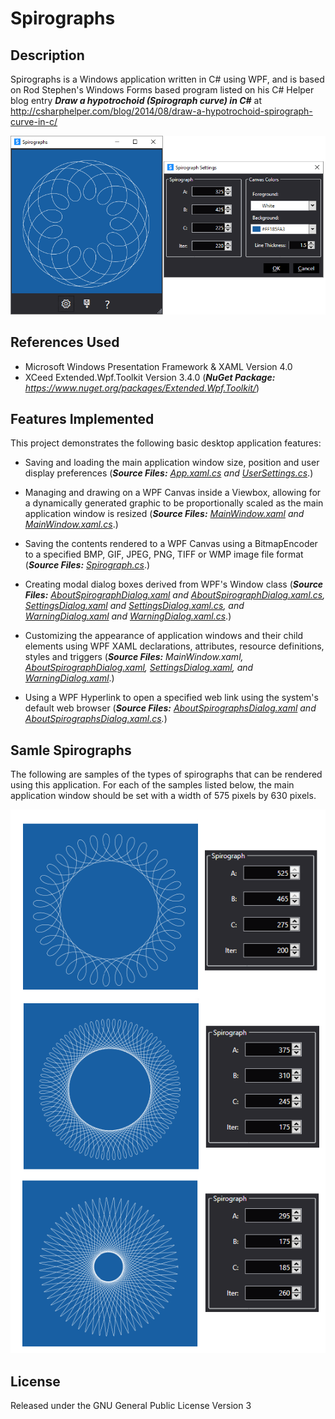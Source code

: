 # Spirographs

## Description
Spirographs is a Windows application written in C# using WPF, and is based on Rod Stephen's Windows Forms based program listed on his C# Helper blog entry **_Draw a hypotrochoid (Spirograph curve) in C#_** at http://csharphelper.com/blog/2014/08/draw-a-hypotrochoid-spirograph-curve-in-c/

![Spirographs - A WPF Application](https://github.com/ClockEndGooner/Spirographs/blob/master/images/Spirographs.png)

## References Used
- Microsoft Windows Presentation Framework & XAML Version 4.0
- XCeed Extended.Wpf.Toolkit Version 3.4.0 (_**NuGet Package:** https://www.nuget.org/packages/Extended.Wpf.Toolkit/_)

## Features Implemented
This project demonstrates the following basic desktop application features:

- Saving and loading the main application window size, position and user display preferences (_**Source Files:** [App.xaml.cs](Spirographs/App.xaml.cs) and [UserSettings.cs](Spirographs/UserSettings.cs)_.)

- Managing and drawing on a WPF Canvas inside a Viewbox, allowing for a dynamically generated graphic to be proportionally scaled as the main application window is resized (_**Source Files:** [MainWindow.xaml](Spirographs/MainWindow.xaml) and [MainWindow.xaml.cs](Spirographs/MainWindow.xaml.cs)_.)

- Saving the contents rendered to a WPF Canvas using a BitmapEncoder to a specified BMP, GIF, JPEG, PNG, TIFF or WMP image file format (_**Source Files:** [Spirograph.cs](Spirographs/Spirograph.cs)_.)

- Creating modal dialog boxes derived from WPF's Window class (_**Source Files:** [AboutSpirographDialog.xaml](Spirographs/AboutSpirographDialog.xaml) and [AboutSpirographDialog.xaml.cs](Spirographs/AboutSpirographDialog.xaml.cs), [SettingsDialog.xaml](Spirographs/SettingsDialog.xaml) and [SettingsDialog.xaml.cs](Spirographs/SettingsDialog.xaml.cs), and [WarningDialog.xaml](Spirographs/WarningDialog.xaml) and [WarningDialog.xaml.cs](Spirographs/WarningDialog.xaml.cs)_.)

- Customizing the appearance of application windows and their child elements using WPF XAML declarations, attributes, resource definitions, styles and triggers (_**Source Files:** MainWindow.xaml, [AboutSpirographDialog.xaml](Spirographs/AboutSpirographDialog.xaml), [SettingsDialog.xaml](Spirographs/SettingsDialog.xaml), and [WarningDialog.xaml](Spirographs/WarningDialog.xaml)_.)

- Using a WPF Hyperlink to open a specified web link using the system's default web browser (_**Source Files:** [AboutSpirographsDialog.xaml](Spirographs/AboutSpirographsDialog.xaml) and [AboutSpirographsDialog.xaml.cs](/Spirographs/AboutSpirographsDialog.xaml.cs)._)

## Samle Spirographs

The following are samples of the types of spirographs that can be rendered using this application.  For each of the samples listed below, the main application window should be set with a width of 575 pixels by 630 pixels.

![Sample Spirographs](https://github.com/ClockEndGooner/Spirographs/blob/master/images/SampleSpirographs.png)

## License
Released under the GNU General Public License Version 3
